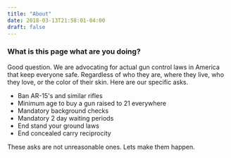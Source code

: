 ```yaml
---
title: "About"
date: 2018-03-13T21:58:01-04:00
draft: false
---
```


### What is this page what are you doing?
Good question. We are advocating for actual gun control laws in America that keep everyone safe. Regardless of who they are, where they live, who they love, or the color of their skin. Here are our specific asks.

- Ban AR-15's and similar rifles
- Minimum age to buy a gun raised to 21 everywhere
- Mandatory background checks
- Mandatory 2 day waiting periods
- End stand your ground laws
- End concealed carry reciprocity

These asks are not unreasonable ones. Lets make them happen.
